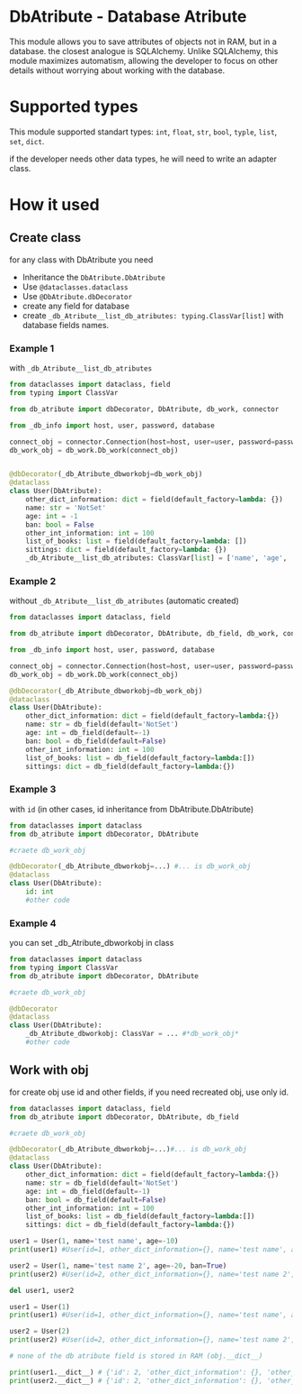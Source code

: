 DbAtribute - Database Atribute
=========================

This module allows you to save attributes of objects not in RAM, but in a database. the closest analogue is SQLAlchemy. Unlike SQLAlchemy, this module maximizes automatism, allowing the developer to focus on other details without worrying about working with the database.

# Supported types

This module supported standart types: `int`, `float`, `str`, `bool`, `typle`, `list`, `set`, `dict`.

if the developer needs other data types, he will need to write an adapter class.

# How it used

## Create class

for any class with DbAtribute you need

* Inheritance the `DbAtribute.DbAtribute`
* Use `@dataclasses.dataclass`
* Use `@DbAtribute.dbDecorator`
* create any field for database
* create `_db_Atribute__list_db_atributes: typing.ClassVar[list]` with database fields names.

### Example 1

with `_db_Atribute__list_db_atributes`

```python
from dataclasses import dataclass, field
from typing import ClassVar

from db_atribute import dbDecorator, DbAtribute, db_work, connector

from _db_info import host, user, password, database

connect_obj = connector.Connection(host=host, user=user, password=password, database=database)
db_work_obj = db_work.Db_work(connect_obj)


@dbDecorator(_db_Atribute_dbworkobj=db_work_obj)
@dataclass
class User(DbAtribute):
    other_dict_information: dict = field(default_factory=lambda: {})
    name: str = 'NotSet'
    age: int = -1
    ban: bool = False
    other_int_information: int = 100
    list_of_books: list = field(default_factory=lambda: [])
    sittings: dict = field(default_factory=lambda: {})
    _db_Atribute__list_db_atributes: ClassVar[list] = ['name', 'age', 'ban', 'list_of_books', 'sittings']
```

### Example 2

without `_db_Atribute__list_db_atributes` (automatic created)

```python
from dataclasses import dataclass, field

from db_atribute import dbDecorator, DbAtribute, db_field, db_work, connector

from _db_info import host, user, password, database

connect_obj = connector.Connection(host=host, user=user, password=password, database=database)
db_work_obj = db_work.Db_work(connect_obj)

@dbDecorator(_db_Atribute_dbworkobj=db_work_obj)
@dataclass
class User(DbAtribute):
    other_dict_information: dict = field(default_factory=lambda:{})
    name: str = db_field(default='NotSet')
    age: int = db_field(default=-1)
    ban: bool = db_field(default=False)
    other_int_information: int = 100
    list_of_books: list = db_field(default_factory=lambda:[])
    sittings: dict = db_field(default_factory=lambda:{})
```

### Example 3

with `id` (in other cases, id inheritance from DbAtribute.DbAtribute)

```python
from dataclasses import dataclass
from db_atribute import dbDecorator, DbAtribute

#craete db_work_obj

@dbDecorator(_db_Atribute_dbworkobj=...) #... is db_work_obj
@dataclass
class User(DbAtribute):
    id: int
    #other code
```

### Example 4

you can set _db_Atribute_dbworkobj in class

```python
from dataclasses import dataclass
from typing import ClassVar
from db_atribute import dbDecorator, DbAtribute

#craete db_work_obj

@dbDecorator
@dataclass
class User(DbAtribute):
    _db_Atribute_dbworkobj: ClassVar = ... #*db_work_obj*
    #other code
```

## Work with obj

for create obj use id and other fields,
if you need recreated obj, use only id.

```python
from dataclasses import dataclass, field
from db_atribute import dbDecorator, DbAtribute, db_field

#craete db_work_obj

@dbDecorator(_db_Atribute_dbworkobj=...)#... is db_work_obj
@dataclass
class User(DbAtribute):
    other_dict_information: dict = field(default_factory=lambda:{})
    name: str = db_field(default='NotSet')
    age: int = db_field(default=-1)
    ban: bool = db_field(default=False)
    other_int_information: int = 100
    list_of_books: list = db_field(default_factory=lambda:[])
    sittings: dict = db_field(default_factory=lambda:{})

user1 = User(1, name='test name', age=-10)
print(user1) #User(id=1, other_dict_information={}, name='test name', age=-10, ban=False, other_int_information=100, list_of_books=[], sittings={})

user2 = User(1, name='test name 2', age=-20, ban=True)
print(user2) #User(id=2, other_dict_information={}, name='test name 2', age=-20, ban=True, other_int_information=100, list_of_books=[], sittings={})

del user1, user2

user1 = User(1)
print(user1) #User(id=1, other_dict_information={}, name='test name', age=-10, ban=False, other_int_information=100, list_of_books=[], sittings={})

user2 = User(2)
print(user2) #User(id=2, other_dict_information={}, name='test name 2', age=-20, ban=True, other_int_information=100, list_of_books=[], sittings={})

# none of the db atribute field is stored in RAM (obj.__dict__)

print(user1.__dict__) # {'id': 2, 'other_dict_information': {}, 'other_int_information': 100}
print(user2.__dict__) # {'id': 2, 'other_dict_information': {}, 'other_int_information': 100}

```